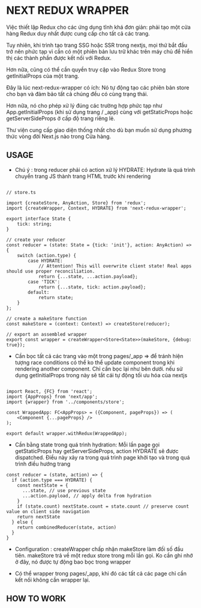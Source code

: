 # NEXT REDUX WRAPPER

Việc thiết lập Redux cho các ứng dụng tĩnh khá đơn giản: phải tạo một cửa hàng Redux duy nhất được cung cấp cho tất cả các trang.

Tuy nhiên, khi trình tạo trang SSG hoặc SSR trong nextjs, mọi thứ bắt đầu trở nên phức tạp vì cần có một phiên bản lưu trữ khác trên máy chủ để hiển thị các thành phần được kết nối với Redux.

Hơn nữa, cũng có thể cần quyền truy cập vào Redux Store trong getInitialProps của một trang.

Đây là lúc next-redux-wrapper có ích: Nó tự động tạo các phiên bản store cho bạn và đảm bảo tất cả chúng đều có cùng trạng thái.

Hơn nữa, nó cho phép xử lý đúng các trường hợp phức tạp như App.getInitialProps (khi sử dụng trang / \_app) cùng với getStaticProps hoặc getServerSideProps ở cấp độ trang riêng lẻ.

Thư viện cung cấp giao diện thống nhất cho dù bạn muốn sử dụng phương thức vòng đời Next.js nào trong Cửa hàng.

## USAGE

- Chú ý : trong reducer phải có action xử lý HYDRATE: Hydrate là quá trình chuyển trang JS thành trang HTML trước khi rendering

```

// store.ts

import {createStore, AnyAction, Store} from 'redux';
import {createWrapper, Context, HYDRATE} from 'next-redux-wrapper';

export interface State {
    tick: string;
}

// create your reducer
const reducer = (state: State = {tick: 'init'}, action: AnyAction) => {
    switch (action.type) {
        case HYDRATE:
            // Attention! This will overwrite client state! Real apps should use proper reconciliation.
            return {...state, ...action.payload};
        case 'TICK':
            return {...state, tick: action.payload};
        default:
            return state;
    }
};

// create a makeStore function
const makeStore = (context: Context) => createStore(reducer);

// export an assembled wrapper
export const wrapper = createWrapper<Store<State>>(makeStore, {debug: true});

```

- Cần bọc tất cả các trang vào một trong pages/\_app => để tránh hiện tượng race conditions có thể ko thể update component trong khi rendering another component. Chỉ cần bọc lại như bên dưới. nếu sử dụng getInitialProps trong này sẽ tắt cái tự động tối ưu hóa của nextjs

```

import React, {FC} from 'react';
import {AppProps} from 'next/app';
import {wrapper} from '../components/store';

const WrappedApp: FC<AppProps> = ({Component, pageProps}) => (
    <Component {...pageProps} />
);

export default wrapper.withRedux(WrappedApp);

```

- Cần bằng state trong quá trình hydration: Mỗi lần page gọi getStaticProps hay getServerSideProps, action HYDRATE sẽ được dispatched. Điều này xảy ra trong quá trình page khởi tạo và trong quá trình điều hướng trang

```
const reducer = (state, action) => {
  if (action.type === HYDRATE) {
    const nextState = {
      ...state, // use previous state
      ...action.payload, // apply delta from hydration
    }
    if (state.count) nextState.count = state.count // preserve count value on client side navigation
    return nextState
  } else {
    return combinedReducer(state, action)
  }
}

```

- Configuration : createWrapper chấp nhận makeStore làm đối số đầu tiên. makeStore trả về một redux store trong mỗi lần gọi. Ko cần ghi nhớ ở đây, nó được tự động bao bọc trong wrapper

- Có thể wrapper trong pages/\_app, khi đó các tất cả các page chỉ cần kết nối không cần wrapper lại.

## HOW TO WORK
